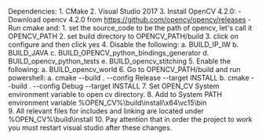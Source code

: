 Dependencies:
	1. CMake
	2. Visual Studio 2017
	3. Install OpenCV 4.2.0:
		- Download opencv 4.2.0 from https://github.com/opencv/opencv/releases
		- Run cmake and:
			1. set the source_code to be the path of opencv, let's call it OPENCV_PATH
			2. set build directory to OPENCV_PATH/build
			3. click on configure and then click yes
			4. Disable the following:
				a. BUILD_IP_IW
				b. BUILD_JAVA
				c. BUILD_OPENCV_python_bindings_generator
				d. BUILD_opencv_python_tests
				e. BUILD_opencv_stitching
			5. Enable the following:
				a. BUILD_opencv_world
		6. Go to OPENCV_PATH/build and run powershell:
			a. cmake --build . --config Release --target INSTALL
			b. cmake --build . --config Debug --target INSTALL
		7. Set OPEN_CV System environment variable to open cv directory.
		8. Add to System PATH environment variable %OPEN_CV%\build\install\x64\vc15\bin\
		9. All relevant files for includes and linking are located under %OPEN_CV%\build\install
		10. Pay attention that in order the project to work you must restart visual studio after these changes. 
